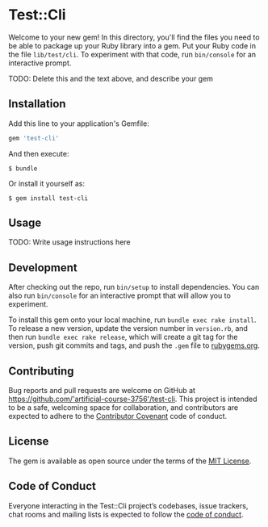 # Test::Cli

Welcome to your new gem! In this directory, you'll find the files you need to be able to package up your Ruby library into a gem. Put your Ruby code in the file `lib/test/cli`. To experiment with that code, run `bin/console` for an interactive prompt.

TODO: Delete this and the text above, and describe your gem

## Installation

Add this line to your application's Gemfile:

```ruby
gem 'test-cli'
```

And then execute:

    $ bundle

Or install it yourself as:

    $ gem install test-cli

## Usage

TODO: Write usage instructions here

## Development

After checking out the repo, run `bin/setup` to install dependencies. You can also run `bin/console` for an interactive prompt that will allow you to experiment.

To install this gem onto your local machine, run `bundle exec rake install`. To release a new version, update the version number in `version.rb`, and then run `bundle exec rake release`, which will create a git tag for the version, push git commits and tags, and push the `.gem` file to [rubygems.org](https://rubygems.org).

## Contributing

Bug reports and pull requests are welcome on GitHub at https://github.com/'artificial-course-3756'/test-cli. This project is intended to be a safe, welcoming space for collaboration, and contributors are expected to adhere to the [Contributor Covenant](http://contributor-covenant.org) code of conduct.

## License

The gem is available as open source under the terms of the [MIT License](https://opensource.org/licenses/MIT).

## Code of Conduct

Everyone interacting in the Test::Cli project’s codebases, issue trackers, chat rooms and mailing lists is expected to follow the [code of conduct](https://github.com/'artificial-course-3756'/test-cli/blob/master/CODE_OF_CONDUCT.md).
